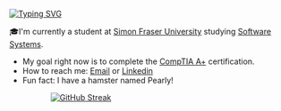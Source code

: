 [![Typing SVG](https://readme-typing-svg.herokuapp.com?color=1145F7&center=true&vCenter=true&lines=Hi+there%2C+I'm+Grant!+%F0%9F%91%8B)](https://git.io/typing-svg)

🎓I'm currently a student at [Simon Fraser University](https://www.sfu.ca/) studying [Software Systems](https://www.sfu.ca/computing/prospective-students/undergraduate-students/programs/degree-programs/softwaresystems.html).

<!-- 🦁My website: [Grendlee](https://Grendlee.com/) -->

-  My goal right now is to complete the [CompTIA A+](https://www.comptia.org/certifications/a) certification.
-  How to reach me: <a href="mailto:grantley.kuo@gmail.com">Email</a> or [Linkedin](https://www.linkedin.com/in/grantleyk)
-  Fun fact: I have a hamster named Pearly!
<!-- -  Current interest: Developing a [weather web application](https://github.com/Grendlee/Weather-Web-Application) that reports the current weather data to the user based on their device location. -->
<!-- -  Certs:  -->
<!-- -  Accomplishments:  -->

&emsp;&emsp;&emsp;&emsp;&emsp;
[![GitHub Streak](https://streak-stats.demolab.com?user=Grendlee&card_width=230&hide_current_streak=true&hide_longest_streak=true)](https://git.io/streak-stats)
